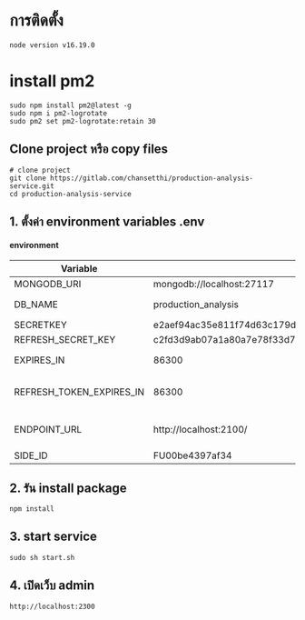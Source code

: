 # การติดตั้ง
```
node version v16.19.0
```
# install pm2
```
sudo npm install pm2@latest -g
sudo npm i pm2-logrotate
sudo pm2 set pm2-logrotate:retain 30
```
## Clone project หรือ copy files
```
# clone project
git clone https://gitlab.com/chansetthi/production-analysis-service.git
cd production-analysis-service
```

## 1. ตั้งค่า environment variables .env
#### environment

| Variable            | Value    | Description     |
| ------------------- | -------- | --------------- |
| MONGODB_URI      | mongodb://localhost:27117 | mongo uri          |
| DB_NAME | production_analysis | ชื่อ Database |
| SECRETKEY | e2aef94ac35e811f74d63c179de4e98e7bc56f3834e68b6707e5e2ed1a690b8a |
| REFRESH_SECRET_KEY | c2fd3d9ab07a1a80a7e78f33d7e2558a16963c94a8f38830947d03713a1d90ce |
| EXPIRES_IN | 86300 | เวลาหมดอายุของ Token|
| REFRESH_TOKEN_EXPIRES_IN | 86300 | เวลาหมดอายุของ Refresh Token|
| ENDPOINT_URL | http://localhost:2100/ | URL API ของ service report|
| SIDE_ID | FU00be4397af34 |
## 2. รัน install package
```
npm install
```
## 3. start service
```
sudo sh start.sh
```
## 4. เปิดเว็บ admin

```
http://localhost:2300
```